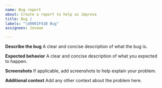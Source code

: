 ```yaml
---
name: Bug report
about: Create a report to help us improve
title: Bug |
labels: "\U0001F41B Bug"
assignees: Jesewe

---
```


**Describe the bug**
A clear and concise description of what the bug is.

**Expected behavior**
A clear and concise description of what you expected to happen.

**Screenshots**
If applicable, add screenshots to help explain your problem.

**Additional context**
Add any other context about the problem here.
